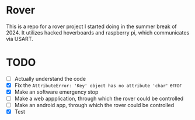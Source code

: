 # Rover
This is a repo for a rover project I started doing in the summer break of 2024. It utilizes hacked hoverboards and raspberry pi, which communicates via USART.

# TODO
- [ ] Actually understand the code
- [x] Fix the `AttributeError: 'Key' object has no attribute 'char'` error
- [x] Make an software emergency stop
- [ ] Make a web appplication, through which the rover could be controlled
- [ ] Make an android app, through which the rover could be controlled
- [x] Test
